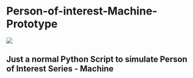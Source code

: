 # Person-of-interest-Machine-Prototype
<img src="https://images8.alphacoders.com/638/thumb-1920-638432.jpg"/>

## Just a normal Python Script to simulate Person of Interest Series - Machine
